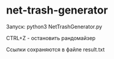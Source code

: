 # net-trash-generator
Запуск:
python3 NetTrashGenerator.py

CTRL+Z - остановить рандомайзер

Ссылки сохраняются в файле result.txt
